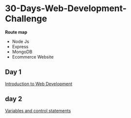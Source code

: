 # 30-Days-Web-Development-Challenge

**Route map**
- Node Js
- Express
- MongoDB
- Ecommerce Website

## Day 1 
[Introduction to Web Development](https://github.com/augustine-aj/30-Days-Web-Development-Challenge/tree/main/Day%201)

## day 2
[Variables and control statements](https://github.com/augustine-aj/30-Days-Web-Development-Challenge/tree/main/Day%202)
